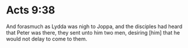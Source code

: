 # Acts 9:38

And forasmuch as Lydda was nigh to Joppa, and the disciples had heard that Peter was there, they sent unto him two men, desiring [him] that he would not delay to come to them.